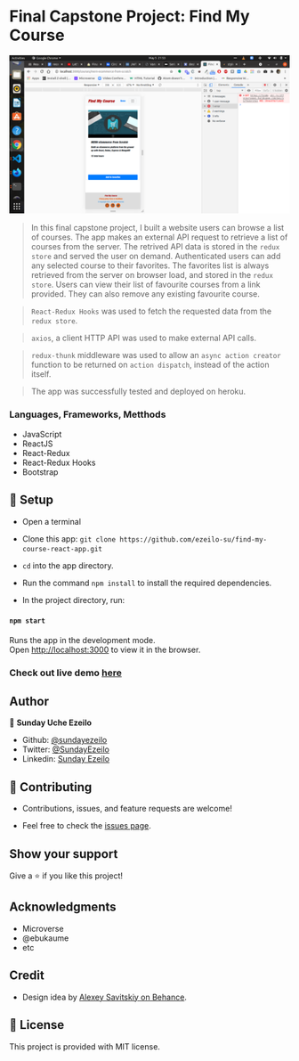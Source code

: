 # Final Capstone Project: Find My Course

![main page](home.png)

> In this final capstone project, I built a website users can browse a list of courses. The app makes an external API request to retrieve a list of courses from the server. The retrived API data is stored in the ```redux store``` and served the user on demand. Authenticated users can add any selected course to their favorites. The favorites list is always retrieved from the server on browser load, and stored in the ```redux store```. Users can view their list of favourite courses from a link provided. They can also remove any existing favourite course. 

> ```React-Redux Hooks``` was used to fetch the requested data from the ```redux store```. 

> ```axios```, a client HTTP API  was used to make external API calls.

> ```redux-thunk``` middleware was used to allow an ```async action creator``` function to be returned on ```action dispatch```, instead of the action itself.

> The app was successfully tested and deployed on heroku.

### Languages, Frameworks, Metthods

- JavaScript
- ReactJS
- React-Redux
- React-Redux Hooks
- Bootstrap


## 📝 Setup

 - Open a terminal
 
 - Clone this app: 
        ```
        git clone https://github.com/ezeilo-su/find-my-course-react-app.git
        ```

- ```cd``` into the app directory.

- Run the command ```npm install``` to install the required dependencies.

- In the project directory, run:

#### `npm start`

Runs the app in the development mode.\
Open [http://localhost:3000](http://localhost:3000) to view it in the browser.


### Check out live demo [here](https://findmycourse.herokuapp.com/)


## Author

👤 **Sunday Uche Ezeilo**

- Github: [@sundayezeilo](https://github.com/ezeilo-su)
- Twitter: [@SundayEzeilo](https://twitter.com/SundayEzeilo)
- Linkedin: [Sunday Ezeilo](https://www.linkedin.com/in/sundayezeilo/)


## 🤝 Contributing

- Contributions, issues, and feature requests are welcome!

- Feel free to check the [issues page](https://github.com/ezeilo-su/find-my-course-react-app/issues).

## Show your support

Give a ⭐️ if you like this project!


## Acknowledgments

- Microverse
- @ebukaume
- etc

## Credit
- Design idea by [Alexey Savitskiy on Behance](https://www.behance.net/alexey_savitskiy).

## 📝 License

This project is provided with MIT license.